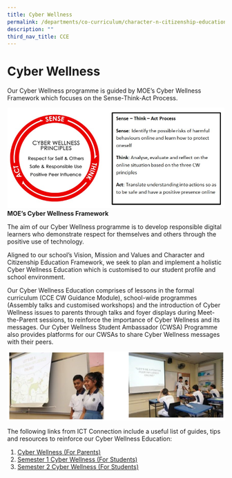 ```yaml
---
title: Cyber Wellness
permalink: /departments/co-curriculum/character-n-citizenship-education/cyber-wellness
description: ""
third_nav_title: CCE
---
```

# Cyber Wellness

Our Cyber Wellness programme is guided by MOE’s Cyber Wellness Framework which focuses on the Sense-Think-Act Process.

![MOE’s Cyber Wellness Framework](/images/Departments/35-cyberwellframe.jpeg)
**MOE’s Cyber Wellness Framework**

The aim of our Cyber Wellness programme is to develop responsible digital learners who demonstrate respect for themselves and others through the positive use of technology.

Aligned to our school’s Vision, Mission and Values and Character and Citizenship Education Framework, we seek to plan and implement a holistic Cyber Wellness Education which is customised to our student profile and school environment.

Our Cyber Wellness Education comprises of lessons in the formal curriculum (CCE CW Guidance Module), school-wide programmes (Assembly talks and customised workshops) and the introduction of Cyber Wellness issues to parents through talks and foyer displays during Meet-the-Parent sessions, to reinforce the importance of Cyber Wellness and its messages. Our Cyber Wellness Student Ambassador (CWSA) Programme also provides platforms for our CWSAs to share Cyber Wellness messages with their peers.

![Cyber wellness lessons](/images/Departments/cce-cyber.png)

The following links from ICT Connection include a useful list of guides, tips and resources to reinforce our Cyber Wellness Education:

1. [Cyber Wellness (For Parents)](/files/Department/cce-Cyber-Wellness-Slides-Parents.pdf)
2. [Semester 1 Cyber Wellness (For Students)](/files/Department/cce-Sem-1-Cyber-Wellness-Slides-Students.pdf)
3. [Semester 2 Cyber Wellness (For Students)](/files/Department/cce-Sem-2-Cyber-Wellness-Slides-Students.pdf)